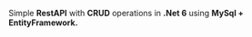 Simple <b>RestAPI</b> with <b>CRUD</b> operations in <b>.Net 6</b> using <b>MySql + EntityFramework.</b>
